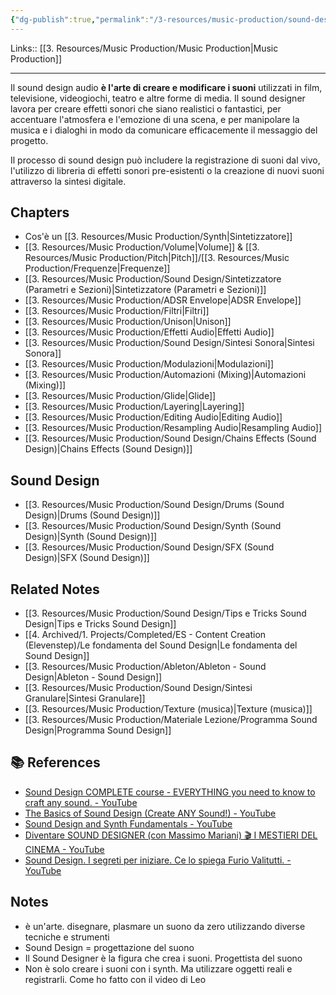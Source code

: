 ```yaml
---
{"dg-publish":true,"permalink":"/3-resources/music-production/sound-design/sound-design/","tags":["type/dashboard/MOC"]}
---
```


Links:: [[3. Resources/Music Production/Music Production\|Music Production]]

---

Il sound design audio **è l'arte di creare e modificare i suoni** utilizzati in film, televisione, videogiochi, teatro e altre forme di media. Il sound designer lavora per creare effetti sonori che siano realistici o fantastici, per accentuare l'atmosfera e l'emozione di una scena, e per manipolare la musica e i dialoghi in modo da comunicare efficacemente il messaggio del progetto. 

Il processo di sound design può includere la registrazione di suoni dal vivo, l'utilizzo di libreria di effetti sonori pre-esistenti o la creazione di nuovi suoni attraverso la sintesi digitale. 

## Chapters

- Cos'è un [[3. Resources/Music Production/Synth\|Sintetizzatore]] 
- [[3. Resources/Music Production/Volume\|Volume]] & [[3. Resources/Music Production/Pitch\|Pitch]]/[[3. Resources/Music Production/Frequenze\|Frequenze]]
- [[3. Resources/Music Production/Sound Design/Sintetizzatore (Parametri e Sezioni)\|Sintetizzatore (Parametri e Sezioni)]]
- [[3. Resources/Music Production/ADSR Envelope\|ADSR Envelope]]
- [[3. Resources/Music Production/Filtri\|Filtri]]
- [[3. Resources/Music Production/Unison\|Unison]]
- [[3. Resources/Music Production/Effetti Audio\|Effetti Audio]]
- [[3. Resources/Music Production/Sound Design/Sintesi Sonora\|Sintesi Sonora]]
- [[3. Resources/Music Production/Modulazioni\|Modulazioni]]
- [[3. Resources/Music Production/Automazioni (Mixing)\|Automazioni (Mixing)]]
- [[3. Resources/Music Production/Glide\|Glide]]
- [[3. Resources/Music Production/Layering\|Layering]] 
- [[3. Resources/Music Production/Editing Audio\|Editing Audio]]
- [[3. Resources/Music Production/Resampling Audio\|Resampling Audio]]
- [[3. Resources/Music Production/Sound Design/Chains Effects (Sound Design)\|Chains Effects (Sound Design)]]

## Sound Design

- [[3. Resources/Music Production/Sound Design/Drums (Sound Design)\|Drums (Sound Design)]]
- [[3. Resources/Music Production/Sound Design/Synth (Sound Design)\|Synth (Sound Design)]]
- [[3. Resources/Music Production/Sound Design/SFX (Sound Design)\|SFX (Sound Design)]]

## Related Notes

- [[3. Resources/Music Production/Sound Design/Tips e Tricks Sound Design\|Tips e Tricks Sound Design]]
- [[4. Archived/1. Projects/Completed/ES - Content Creation (Elevenstep)/Le fondamenta del Sound Design\|Le fondamenta del Sound Design]]
- [[3. Resources/Music Production/Ableton/Ableton - Sound Design\|Ableton - Sound Design]]
- [[3. Resources/Music Production/Sound Design/Sintesi Granulare\|Sintesi Granulare]]
- [[3. Resources/Music Production/Texture (musica)\|Texture (musica)]]
- [[3. Resources/Music Production/Materiale Lezione/Programma Sound Design\|Programma Sound Design]]

## 📚 References

- [Sound Design COMPLETE course - EVERYTHING you need to know to craft any sound. - YouTube](https://www.youtube.com/watch?v=jWorjBDcty4)
- [The Basics of Sound Design (Create ANY Sound!) - YouTube](https://www.youtube.com/watch?v=UWMZgQqVAbY)
- [Sound Design and Synth Fundamentals - YouTube](https://www.youtube.com/watch?v=NJLIS2MkFe4)
- [Diventare SOUND DESIGNER (con Massimo Mariani) 🎬 I MESTIERI DEL CINEMA - YouTube](https://www.youtube.com/watch?v=fQNHlNWPmdM)
- [Sound Design. I segreti per iniziare. Ce lo spiega Furio Valitutti. - YouTube](https://www.youtube.com/watch?v=AWdZITRJCEo)


## Notes

- è un'arte. disegnare, plasmare un suono da zero utilizzando diverse tecniche e strumenti
- Sound Design = progettazione del suono
- Il Sound Designer è la figura che crea i suoni. Progettista del suono
- Non è solo creare i suoni con i synth. Ma utilizzare oggetti reali e registrarli. Come ho fatto con il video di Leo
